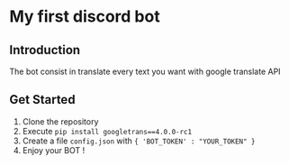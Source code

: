 # My first discord bot

## Introduction
The bot consist in translate every text you want with google translate API

## Get Started
1. Clone the repository
2. Execute `pip install googletrans==4.0.0-rc1`
3. Create a file `config.json` with `{ 'BOT_TOKEN' : "YOUR_TOKEN" }`
4. Enjoy your BOT !
